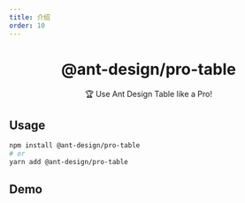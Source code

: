 ```yaml
---
title: 介绍
order: 10
---
```


<h1 align="center">@ant-design/pro-table</h1>

<div align="center">

🏆 Use Ant Design Table like a Pro!

</div>

## Usage

```bash
npm install @ant-design/pro-table
# or
yarn add @ant-design/pro-table
```

## Demo

<code src="./single.tsx" inline />
